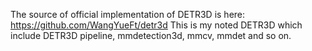 The source of official implementation of DETR3D is here: https://github.com/WangYueFt/detr3d
This is my noted DETR3D which include DETR3D pipeline, mmdetection3d, mmcv, mmdet and so on.
